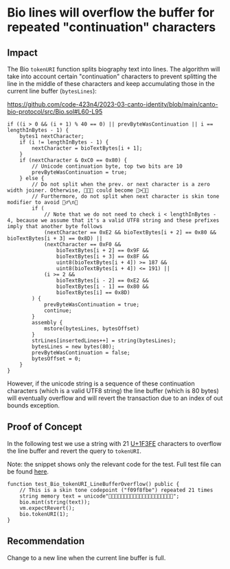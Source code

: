 # Bio lines will overflow the buffer for repeated "continuation" characters

## Impact

The Bio `tokenURI` function splits biography text into lines. The algorithm will take into account certain "continuation" characters to prevent splitting the line in the middle of these characters and keep accumulating those in the current line buffer (`bytesLines`):

https://github.com/code-423n4/2023-03-canto-identity/blob/main/canto-bio-protocol/src/Bio.sol#L60-L95

```solidity
if ((i > 0 && (i + 1) % 40 == 0) || prevByteWasContinuation || i == lengthInBytes - 1) {
    bytes1 nextCharacter;
    if (i != lengthInBytes - 1) {
        nextCharacter = bioTextBytes[i + 1];
    }
    if (nextCharacter & 0xC0 == 0x80) {
        // Unicode continuation byte, top two bits are 10
        prevByteWasContinuation = true;
    } else {
        // Do not split when the prev. or next character is a zero width joiner. Otherwise, 👨‍👧‍👦 could become 👨>‍👧‍👦
        // Furthermore, do not split when next character is skin tone modifier to avoid 🤦‍♂️\n🏻
        if (
            // Note that we do not need to check i < lengthInBytes - 4, because we assume that it's a valid UTF8 string and these prefixes imply that another byte follows
            (nextCharacter == 0xE2 && bioTextBytes[i + 2] == 0x80 && bioTextBytes[i + 3] == 0x8D) ||
            (nextCharacter == 0xF0 &&
                bioTextBytes[i + 2] == 0x9F &&
                bioTextBytes[i + 3] == 0x8F &&
                uint8(bioTextBytes[i + 4]) >= 187 &&
                uint8(bioTextBytes[i + 4]) <= 191) ||
            (i >= 2 &&
                bioTextBytes[i - 2] == 0xE2 &&
                bioTextBytes[i - 1] == 0x80 &&
                bioTextBytes[i] == 0x8D)
        ) {
            prevByteWasContinuation = true;
            continue;
        }
        assembly {
            mstore(bytesLines, bytesOffset)
        }
        strLines[insertedLines++] = string(bytesLines);
        bytesLines = new bytes(80);
        prevByteWasContinuation = false;
        bytesOffset = 0;
    }
}
```

However, if the unicode string is a sequence of these continuation characters (which is a valid UTF8 string) the line buffer (which is 80 bytes) will eventually overflow and will revert the transaction due to an index of out bounds exception.

## Proof of Concept

In the following test we use a string with 21 [U+1F3FE](https://unicodeplus.com/U+1F3FE) characters to overflow the line buffer and revert the query to `tokenURI`.

Note: the snippet shows only the relevant code for the test. Full test file can be found [here](https://gist.github.com/romeroadrian/5ca5fdfb2a1239cde80ea1c5a7f5eec9).

```solidity
function test_Bio_tokenURI_LineBufferOverflow() public {
    // This is a skin tone codepoint ("f09f8fbe") repeated 21 times
    string memory text = unicode"🏾🏾🏾🏾🏾🏾🏾🏾🏾🏾🏾🏾🏾🏾🏾🏾🏾🏾🏾🏾🏾";
    bio.mint(string(text));
    vm.expectRevert();
    bio.tokenURI(1);
}
```

## Recommendation

Change to a new line when the current line buffer is full. 

